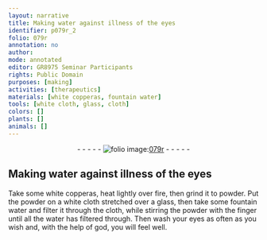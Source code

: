 ```yaml
---
layout: narrative
title: Making water against illness of the eyes
identifier: p079r_2
folio: 079r
annotation: no
author:
mode: annotated
editor: GR8975 Seminar Participants
rights: Public Domain
purposes: [making]
activities: [therapeutics]
materials: [white copperas, fountain water]
tools: [white cloth, glass, cloth]
colors: []
plants: []
animals: []
---
```


 <div class="folio" align="center">- - - - - <a href="http://gallica.bnf.fr/ark:/12148/btv1b10500001g/f163.item" target="_blank"><img src="https://cu-mkp.github.io/GR8975-edition/assets/photo-icon.png" alt="folio image: " style="display:inline-block; margin-bottom:-3px;"/>079r</a> - - - - - </div>  <span class="activity"></span> 

## Making water against illness of the eyes

 
 Take some <span class="material">white copperas</span>, heat lightly over fire, then grind it to powder. Put the powder on a <span class="tool">white cloth</span> stretched over a <span class="tool">glass</span>, then take some <span class="material">fountain water</span> and filter it through the <span class="tool">cloth</span>, while stirring the powder with the finger until all the water has filtered through. Then wash your eyes as often as you wish and, with the help of god, you will feel well. 
 